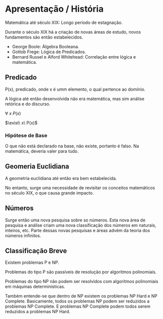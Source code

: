 # Apresentação / História

Matemática até século XIX: Longo período de estagnação.

Durante o século XIX há a criação de novas áreas de estudo, novos
fundamentos são então estabelecidos.
* George Boole: Álgebra Booleana.
* Gottob Frege: Lógica de Predicados.
* Bernard Russel e Alford Whitehead: Correlação entre lógica e
  matemática.

## Predicado

P(x), predicado, onde x é umm elemento, o qual pertence ao domínio.

A lógica até então desenvolvida não era matemática, mas sim análise
retórica e do discurso.

$\forall\ x\ P(x)$

$\exist\ x\ P(x)$

### Hipótese de Base

O que não está declarado na base, não existe,
portanto é falso. Na matemática, deveria valer para tudo.

## Geomeria Euclidiana

A geometria euclidiana até então era bem
estabelecida.

No entanto, surge uma necessidade de revisitar os conceitos
matemáticos no século XIX, o que causa grande impacto.

## Números

Surge então uma nova pesquisa sobre so números. Esta nova área de
pesquisa e análise criam uma nova classificação dos números em
naturais, inteiros, etc. Parte dessas novas pesquisas e áreas advém
da teoria dos números infinitos.

## Classificação Breve

Existem problemas P e NP.

Problemas do tipo P são passíveis de resolução por algoritmos
polinomiais.

Problemas do tipo NP não podem ser resolvidos com algoritmos
polinomiais em máquinas determinísticas.

Também entende-se que dentro de NP existem os problemas NP Hard e NP
Complete. Basicamente, todos os problemas NP podem ser reduzidos a
problemas NP Complete. E problemas NP Complete podem todos serem
reduzidos a problemas NP Hard.
